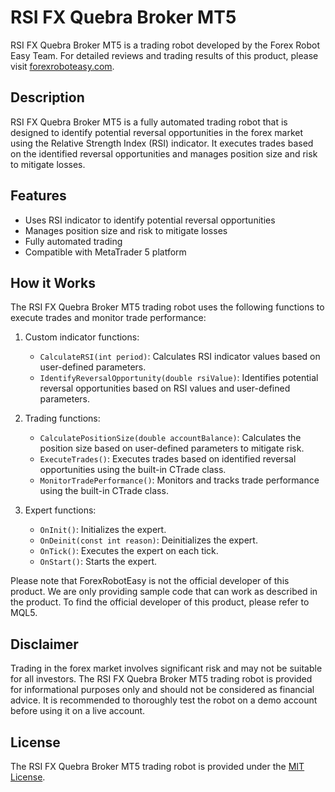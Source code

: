 # RSI FX Quebra Broker MT5

RSI FX Quebra Broker MT5 is a trading robot developed by the Forex Robot Easy Team. For detailed reviews and trading results of this product, please visit [forexroboteasy.com](https://forexroboteasy.com/forex-robot-review/rsi-fx-quebra-mt5-review-high-win-rate-forex-software/).

## Description

RSI FX Quebra Broker MT5 is a fully automated trading robot that is designed to identify potential reversal opportunities in the forex market using the Relative Strength Index (RSI) indicator. It executes trades based on the identified reversal opportunities and manages position size and risk to mitigate losses.

## Features

- Uses RSI indicator to identify potential reversal opportunities
- Manages position size and risk to mitigate losses
- Fully automated trading
- Compatible with MetaTrader 5 platform

## How it Works

The RSI FX Quebra Broker MT5 trading robot uses the following functions to execute trades and monitor trade performance:

1. Custom indicator functions:
   - `CalculateRSI(int period)`: Calculates RSI indicator values based on user-defined parameters.
   - `IdentifyReversalOpportunity(double rsiValue)`: Identifies potential reversal opportunities based on RSI values and user-defined parameters.

2. Trading functions:
   - `CalculatePositionSize(double accountBalance)`: Calculates the position size based on user-defined parameters to mitigate risk.
   - `ExecuteTrades()`: Executes trades based on identified reversal opportunities using the built-in CTrade class.
   - `MonitorTradePerformance()`: Monitors and tracks trade performance using the built-in CTrade class.

3. Expert functions:
   - `OnInit()`: Initializes the expert.
   - `OnDeinit(const int reason)`: Deinitializes the expert.
   - `OnTick()`: Executes the expert on each tick.
   - `OnStart()`: Starts the expert.

Please note that ForexRobotEasy is not the official developer of this product. We are only providing sample code that can work as described in the product. To find the official developer of this product, please refer to MQL5.

## Disclaimer

Trading in the forex market involves significant risk and may not be suitable for all investors. The RSI FX Quebra Broker MT5 trading robot is provided for informational purposes only and should not be considered as financial advice. It is recommended to thoroughly test the robot on a demo account before using it on a live account.

## License

The RSI FX Quebra Broker MT5 trading robot is provided under the [MIT License](https://opensource.org/licenses/MIT).
